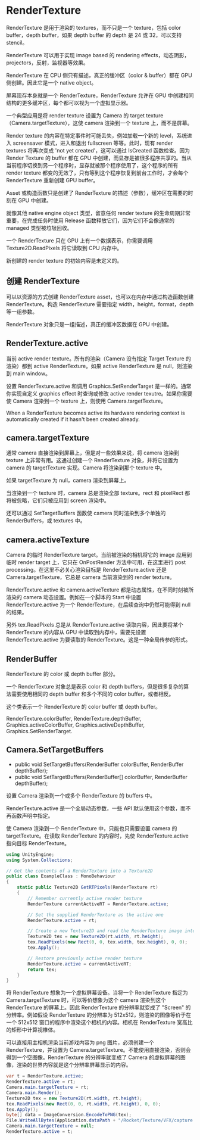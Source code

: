 # RenderTexture

RenderTexture 是用于渲染的 textures，而不只是一个 texture，包括 color buffer，depth buffer，如果 depth buffer 的 depth 是 24 或 32，可以支持 stencil。

RenderTexture 可以用于实现 image based 的 rendering effects，动态阴影，projectors，反射，监视器等效果。

RenderTexture 在 CPU 侧只有描述，真正的缓冲区（color & buffer）都在 GPU 侧创建。因此它是一个 native object。

屏幕现存本身就是一个 RenderTexture，RenderTexture 允许在 GPU 中创建相同结构的更多缓冲区，每个都可以视为一个虚拟显示器。

一个典型应用是将 render texture 设置为 Camera 的 target texture（Camera.targetTexture），这使 camera 渲染到一个 texture 上，而不是屏幕。

Render texture 的内容在特定事件时可能丢失，例如加载一个新的 level，系统进入 screensaver 模式，进入和退出 fullscreen 等等。此时，现有 render textures 将再次变成 'not yet created'，这可以通过 IsCreated 函数检查。因为 Render Texture 的 buffer 都在 GPU 中创建，而显存是被很多程序共享的。当从当前程序切换到另一个程序时，显存就被那个程序使用了，这个程序的所有 render texture 都变的无效了，只有等到这个程序恢复到前台工作时，才会每个 RenderTexture 重新创建 GPU buffer。

Asset 或构造函数只是创建了 RenderTexture 的描述（参数），缓冲区在需要的时刻在 GPU 中创建。

就像其他 native engine object 类型，留意任何 render texture 的生命周期非常重要，在完成任务时使用 Release 函数释放它们，因为它们不会像通常的 managed 类型被垃圾回收。

一个 RenderTexture 只在 GPU 上有一个数据表示，你需要调用 Texture2D.ReadPixels 将它读取到 CPU 内存中。

新创建的 render texture 的初始内容是未定义的。

## 创建 RenderTexture

可以以资源的方式创建 RenderTexture asset，也可以在内存中通过构造函数创建 RenderTexture。构造 RenderTexture 需要指定 width，height，format，depth 等一组参数。

RenderTexture 对象只是一组描述，真正的缓冲区数据在 GPU 中创建。

## RenderTexture.active

当前 active render texture。所有的渲染（Camera 没有指定 Target Texture 的渲染）都到 active RenderTexture。如果 active RenderTexture 是 null，则渲染到 main window。

设置 RenderTexture.active 和调用 Graphics.SetRenderTarget 是一样的。通常你实现自定义 graphics effect 时查询或修改 active render texutre。如果你需要使 Camera 渲染到一个 texture 上，则使用 Camera.targetTexture。

When a RenderTexture becomes active its hardware rendering context is automatically created if it hasn't been created already.

## camera.targetTexture

通常 camera 直接渲染到屏幕上，但是对一些效果来说，将 camera 渲染到 texture 上非常有用。这通过创建一个 RenderTexture 对象，并将它设置为 camera 的 targetTexture 实现。Camera 将渲染到那个 texture 中。

如果 targetTexture 为 null，camera 渲染到屏幕上。

当渲染到一个 texture 时，camera 总是渲染全部 texture。rect 和 pixelRect 都将被忽略，它们只被应用到 screen 渲染中。

还可以通过 SetTargetBuffers 函数使 camera 同时渲染到多个单独的 RenderBuffers，或 textures 中。

## camera.activeTexture

Camera 的临时 RenderTexture target。当前被渲染的相机将它的 image 应用到临时 render target 上，它只在 OnPostRender 方法中可用，在这里进行 post processing。在这里不必关心渲染目标是 RenderTexture.active 还是 Camera.targetTexture，它总是 camera 当前渲染到的 render texture。

RenderTexture.active 和 camera.activeTexture 都是动态属性，在不同时刻被所渲染的 camera 动态设置。例如在一个脚本的 Start 中设置 RenderTexture.active 为一个 RenderTexture，在后续查询中仍然可能得到 null 的结果。 

另外 tex.ReadPixels 总是从 RenderTexture.active 读取内容，因此要将某个 RenderTexture 的内容从 GPU 中读取到内存中，需要先设置 RenderTexture.active 为要读取的 RenderTexture。这是一种全局传参的形式。

## RenderBuffer

RenderTexture 的 color 或 depth buffer 部分。

一个 RenderTexture 对象总是表示 color 和 depth buffers，但是很多复杂的算法需要使用相同的 depth buffer 和多个不同的 color buffer，或者相反。

这个类表示一个 RenderTexture 的 color buffer 或 depth buffer。

RenderTexture.colorBuffer, RenderTexture.depthBuffer, Graphics.activeColorBuffer, Graphics.activeDepthBuffer, Graphics.SetRenderTarget.

## Camera.SetTargetBuffers

- public void SetTargetBuffers(RenderBuffer colorBuffer, RenderBuffer depthBuffer);
- public void SetTargetBuffers(RenderBuffer[] colorBuffer, RenderBuffer depthBuffer);

设置 Camera 渲染到一个或多个 RenderTexture 的 buffers 中。

RenderTexture.active 是一个全局动态参数，一些 API 默认使用这个参数，而不再函数声明中指定。

使 Camera 渲染到一个 RenderTexture 中，只能也只需要设置 camera 的 targetTexture。在读取 RenderTexture 的内容时，先使 RenderTexture.active 指向目标 RenderTexture。

```C#
using UnityEngine;
using System.Collections;

// Get the contents of a RenderTexture into a Texture2D
public class ExampleClass : MonoBehaviour
{
    static public Texture2D GetRTPixels(RenderTexture rt)
    {
        // Remember currently active render texture
        RenderTexture currentActiveRT = RenderTexture.active;

        // Set the supplied RenderTexture as the active one
        RenderTexture.active = rt;

        // Create a new Texture2D and read the RenderTexture image into it
        Texture2D tex = new Texture2D(rt.width, rt.height);
        tex.ReadPixels(new Rect(0, 0, tex.width, tex.height), 0, 0);
        tex.Apply();

        // Restore previously active render texture
        RenderTexture.active = currentActiveRT;
        return tex;
    }
}
```

将 RenderTexture 想象为一个虚拟屏幕设备。当将一个 RenderTexture 指定为 Camera.targetTexture 时，可以等价想象为这个 camera 渲染到这个 RenderTexture 的屏幕上。因此 RenderTexture 的分辨率就变成了 "Screen" 的分辨率。例如假设 RenderTexture 的分辨率为 512x512，则渲染的图像等价于在一个 512x512 窗口的程序中渲染这个相机的内容。相机在 RenderTexture 宽高比的矩形中计算视椎体。


可以直接用主相机渲染当前游戏内容为 png 图片，必须创建一个 RenderTexture，并设置为 Camera.targetTexture。不能使用直接渲染，否则会得到一个空图像。RenderTexture 的分辨率就变成了 Camera 的虚拟屏幕的图像，渲染的世界内容就是这个分辨率屏幕显示的内容。

```C#
var t = RenderTexture.active;
RenderTexture.active = rt;
Camera.main.targetTexture = rt;
Camera.main.Render();
Texture2D tex = new Texture2D(rt.width, rt.height);
tex.ReadPixels(new Rect(0, 0, rt.width, rt.height), 0, 0);
tex.Apply();
byte[] data = ImageConversion.EncodeToPNG(tex);
File.WriteAllBytes(Application.dataPath + "/Rocket/Texture/VFX/capture.png", data);
Camera.main.targetTexture = null;
RenderTexture.active = t;
```


